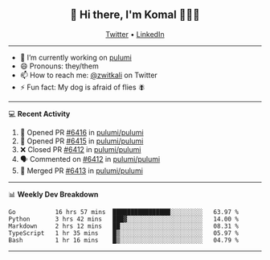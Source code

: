 <h2 align="center"> 👋 Hi there, I'm Komal 🧑🏾‍💻 </h2>
<p align="center">
    <a href="https://twitter.com/zwitkali">Twitter</a> •
    <a href="https://www.linkedin.com/in/komal-ali/">LinkedIn</a>
</p>

--------

- 🔭 I’m currently working on [pulumi](https://github.com/pulumi/pulumi)
- 😄 Pronouns: they/them
- 📫 How to reach me: [@zwitkali](https://twitter.com/zwitkali) on Twitter
- ⚡ Fun fact: My dog is afraid of flies 🪰

--------
💻 **Recent Activity**

<!--START_SECTION:activity-->
1. 💪 Opened PR [#6416](https://github.com/pulumi/pulumi/pull/6416) in [pulumi/pulumi](https://github.com/pulumi/pulumi)
2. 💪 Opened PR [#6415](https://github.com/pulumi/pulumi/pull/6415) in [pulumi/pulumi](https://github.com/pulumi/pulumi)
3. ❌ Closed PR [#6412](https://github.com/pulumi/pulumi/pull/6412) in [pulumi/pulumi](https://github.com/pulumi/pulumi)
4. 🗣 Commented on [#6412](https://github.com/pulumi/pulumi/issues/6412) in [pulumi/pulumi](https://github.com/pulumi/pulumi)
5. 🎉 Merged PR [#6413](https://github.com/pulumi/pulumi/pull/6413) in [pulumi/pulumi](https://github.com/pulumi/pulumi)
<!--END_SECTION:activity-->

--------

📊 **Weekly Dev Breakdown**
<!--START_SECTION:waka-->
```text
Go           16 hrs 57 mins  ████████████████░░░░░░░░░   63.97 % 
Python       3 hrs 42 mins   ███▓░░░░░░░░░░░░░░░░░░░░░   14.00 % 
Markdown     2 hrs 12 mins   ██░░░░░░░░░░░░░░░░░░░░░░░   08.31 % 
TypeScript   1 hr 35 mins    █▒░░░░░░░░░░░░░░░░░░░░░░░   05.97 % 
Bash         1 hr 16 mins    █▒░░░░░░░░░░░░░░░░░░░░░░░   04.79 % 
```
<!--END_SECTION:waka-->

--------